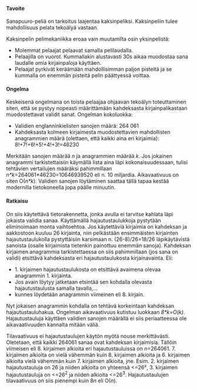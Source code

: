 <h4>Tavoite</h4>
<p>Sanapuuro-peliä on tarkoitus laajentaa kaksinpeliksi. Kaksinpeliin tulee mahdollisuus pelata tekoälyä vastaan.</p>
<p>Kaksinpelin pelimekaniikka eroaa vain muutamilta osin yksinpelistä:</p>
<ul>
<li>Molemmat pelaajat pelaavat samalla pelilaudalla.</li>
<li>Pelaajilla on vuorot. Kummallakin alustavasti 30s aikaa muodostaa sana laudalle omia kirjainpaloja käyttäen.</li>
<li>Pelaajat pyrkivät keräämään mahdollisimman paljon pisteitä ja se kummalla on enemmän pisteitä pelin päättyessä voittaa.</li>
</ul>

<h4>Ongelma</h4>
<p>Keskeisenä ongelmana on toista pelaajaa ohjaavan tekoälyn toteuttaminen siten, että se pystyy nopeasti määrittämään kahdeksasta kirjainpalikastaan muodostettavat validit sanat. Ongelman kokoluokka:</p>
<ul>
<li>Validien englanninkielisten sanojen määrä: 264 061</li>
<li>Kahdeksasta kolmeen kirjaimesta muodostettavien mahdollisten anagrammien määrä (olettaen, että kaikki aina eri kirjaimia): 8!+7!+6!+5!+4!+3!=46230</li>
</ul>
<p>Merkitään sanojen määrää <i>n</i> ja anagrammien määrää <i>k</i>. Jos jokainen anagrammi tarkistettaisiin käymällä lista aina läpi kokonaisuudessaan, tulisi tehtävien vertailujen määräksi pahimmillaan <i>n*k</i>=264061*46230=10646939520 eli n. 10 miljardia.  Aikavaativuus on siten O(<i>n*k</i>). Validien sanojen löytäminen saattaa tällä tapaa kestää modernilla tietokoneella jopa päälle minuutin.</p>

<h4>Ratkaisu</h4>
<p>On siis käytettävä tietorakennetta, jonka avulla ei tarvitse kahlata läpi jokaista validia sanaa. Käyttämällä hajautustaulukkoja pystytään eliminoimaan monta vaihtoehtoa. Jos käytettäviä kirjaimia on kahdeksan ja aakkostoon kuuluu 26 kirjainta, niin pelkästään ensimmäisten kirjainten hajautustaulukolla pystyttäisiin karsimaan n. (26-8)/26=18/26 läpikäytävistä sanoista (osalle kirjaimista tietenkin painottuu enemmän sanoja). Kahdeksan kirjaimen anagrammia tarkistettaessa on siis pahimmillaan (jos sana on validi) etsittävä kahdeksasta eri hajautustaulukosta kirjainavainta. Eli:</p>
<ul>
<li>1. kirjaimen hajautustaulukosta on etsittävä avaimena olevaa anagrammin 1. kirjainta.</li>
<li>Jos avain löytyy jatketaan etsintää sen kohdalla olevasta hajautustaulusta samalla tavalla,...</li>
<li>kunnes löydetään anagrammin viimeinen eli 8. kirjain.</li>
</ul>
<p>Nyt jokaisen anagrammin kohdalla on tehtävä korkeintaan kahdeksan hajautustauluhakua. Ongelman aikavaativuus kutistuu luokkaan <i>8*k=O(k)</i>. Hajautustauluja käyttäen validien sanojen määrällä ei siis periaatteessa ole aikavaativuuden kannalta mitään väliä.</p>
<p>Tilavaativuus ei hajautustaulujen käytön myötä nouse merkittävästi. Oletetaan, että kaikki 264061 sanaa ovat kahdeksan kirjaimisia. Tällöin viimeisen eli 8. kirjaimen alkioita eri hajautustauluissa on <i>n</i>=264061. 7. kirjaimen alkioita on vielä vähemmän kuin 8. kirjaimen alkioita ja 6. kirjaimen alkioita vielä vähemmän kuin 7. kirjaimen alkioita, jne. Esim. 2. kirjaimen hajautustauluja on 26 ja niiden alkioita on yhteensä &lt;=26², 3. kirjaimen hajautustauluja on &lt;=26<sup>2</sup> ja niiden alkioita &lt;=26<sup>3</sup>. Hajautustaulujen tilavaativuus on siis pienempi kuin 8<i>n</i> eli O(<i>n</i>).</p>
